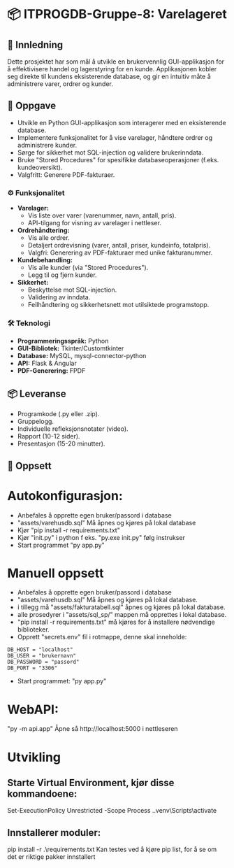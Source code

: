 # 📦 ITPROGDB-Gruppe-8: Varelageret

## 🚀 Innledning

Dette prosjektet har som mål å utvikle en brukervennlig GUI-applikasjon for å effektivisere handel og lagerstyring for en kunde. Applikasjonen kobler seg direkte til kundens eksisterende database, og gir en intuitiv måte å administrere varer, ordrer og kunder.

## 🎯 Oppgave

* Utvikle en Python GUI-applikasjon som interagerer med en eksisterende database.
* Implementere funksjonalitet for å vise varelager, håndtere ordrer og administrere kunder.
* Sørge for sikkerhet mot SQL-injection og validere brukerinndata.
* Bruke "Stored Procedures" for spesifikke databaseoperasjoner (f.eks. kundeoversikt).
* Valgfritt: Generere PDF-fakturaer.

### ⚙️ Funksjonalitet

* **Varelager:**
    * Vis liste over varer (varenummer, navn, antall, pris).
    * API-tilgang for visning av varelager i nettleser.
* **Ordrehåndtering:**
    * Vis alle ordrer.
    * Detaljert ordrevisning (varer, antall, priser, kundeinfo, totalpris).
    * Valgfri: Generering av PDF-fakturaer med unike fakturanummer.
* **Kundebehandling:**
    * Vis alle kunder (via "Stored Procedures").
    * Legg til og fjern kunder.
* **Sikkerhet:**
    * Beskyttelse mot SQL-injection.
    * Validering av inndata.
    * Feilhåndtering og sikkerhetsnett mot utilsiktede programstopp.

### 🛠️ Teknologi

* **Programmeringsspråk:** Python
* **GUI-Bibliotek:** Tkinter/Customtkinter
* **Database:** MySQL, mysql-connector-python
* **API:** Flask & Angular
* **PDF-Generering:** FPDF

## 📦 Leveranse

* Programkode (.py eller .zip).
* Gruppelogg.
* Individuelle refleksjonsnotater (video).
* Rapport (10-12 sider).
* Presentasjon (15-20 minutter).

## 📂 Oppsett

# Autokonfigurasjon:
* Anbefales å opprette egen bruker/passord i database
* "assets/varehusdb.sql" Må åpnes og kjøres på lokal database
* Kjør "pip install -r requirements.txt"
* Kjør "init.py" i python f eks. "py.exe init.py" følg instrukser
* Start programmet "py app.py"

# Manuell oppsett
* Anbefales å opprette egen bruker/passord i database
* "assets/varehusdb.sql" Må åpnes og kjøres på lokal database.
* i tillegg må "assets/fakturatabell.sql" åpnes og kjøres på lokal database.
* alle prosedyrer i "assets/sql_sp/" mappen må opprettes i lokal database.
* "pip install -r requirements.txt" må kjøres for å installere nødvendige biblioteker.
* Opprett "secrets.env" fil i rotmappe, denne skal inneholde:
```
DB_HOST = "localhost"
DB_USER = "brukernavn"
DB_PASSWORD = "passord"
DB_PORT = "3306"
```
* Start programmet: "py app.py"

# WebAPI:
"py -m api.app" Åpne så http://localhost:5000 i nettleseren


# Utvikling
## Starte Virtual Environment, kjør disse kommandoene: 
Set-ExecutionPolicy Unrestricted -Scope Process
.\.venv\Scripts\activate

## Innstallerer moduler:
pip install -r .\requirements.txt
Kan testes ved å kjøre pip list, for å se om det er riktige pakker innstallert



